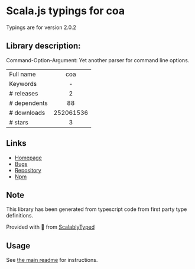 
# Scala.js typings for coa

Typings are for version 2.0.2

## Library description:
Command-Option-Argument: Yet another parser for command line options.

|                    |                 |
| ------------------ | :-------------: |
| Full name          | coa |
| Keywords           | - |
| # releases         | 2 |
| # dependents       | 88 |
| # downloads        | 252061536 |
| # stars            | 3 |

## Links
- [Homepage](http://github.com/veged/coa)
- [Bugs](https://github.com/veged/coa/issues)
- [Repository](https://github.com/veged/coa)
- [Npm](https://www.npmjs.com/package/coa)
    


## Note
This library has been generated from typescript code from first party type definitions.

Provided with :purple_heart: from [ScalablyTyped](https://github.com/oyvindberg/ScalablyTyped)

## Usage
See [the main readme](../../readme.md) for instructions.


